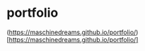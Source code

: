 # portfolio
(https://maschinedreams.github.io/portfolio/)[https://maschinedreams.github.io/portfolio/]
